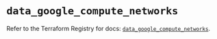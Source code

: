 # `data_google_compute_networks`

Refer to the Terraform Registry for docs: [`data_google_compute_networks`](https://registry.terraform.io/providers/hashicorp/google/6.33.0/docs/data-sources/compute_networks).
